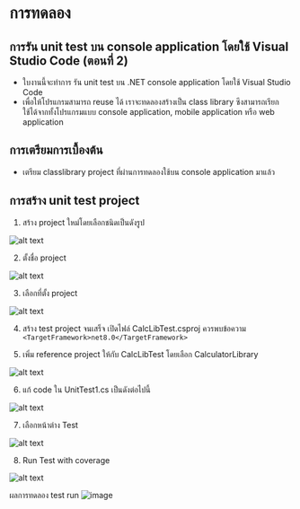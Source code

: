 # การทดลอง
## การรัน unit test บน console application โดยใช้ Visual Studio Code (ตอนที่ 2)

- ใบงานนี้จะทำการ รัน unit test บน  .NET console application โดยใช้ Visual Studio Code
- เพื่อให้โปรแกรมสามารถ reuse ได้ เราจะทดลองสร้างเป็น class library ซึงสามารถเรียกใช้ได้จากทั้งโปรแกรมแบบ console application, mobile application หรือ web application


## การเตรียมการเบื้องต้น
- เตรียม classlibrary project ที่ผ่านการทดลองใช้บน console application มาแล้ว 

## การสร้าง unit test project
1. สร้าง project ใหม่โดยเลือกชนิดเป็นดังรูป

![alt text](./Pictures/image-35.png)

2. ตั้งชื่อ project
   
![alt text](./Pictures/image-36.png)

3. เลือกที่ตั้ง project

![alt text](./Pictures/image-37.png)

4. สร้าง test project จนเสร็จ เปิดไฟล์ CalcLibTest.csproj ควรพบข้อความ  `<TargetFramework>net8.0</TargetFramework>`
  
5. เพิ่ม reference project ให้กับ CalcLibTest โดยเลือก CalculatorLibrary

![alt text](./Pictures/image-38.png)

6. แก้ code ใน UnitTest1.cs เป็นดังต่อไปนี้

![alt text](./Pictures/image-39.png)


7. เลือกหน้าต่าง Test

![alt text](./Pictures/image-40.png)


8. Run Test with coverage

![alt text](./Pictures/image-41.png)

ผลการทดลอง test run
![image](https://github.com/user-attachments/assets/eb33b35c-f09e-4b96-96a3-504554ff5750)
